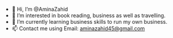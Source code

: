 - 👋 Hi, I’m @AminaZahid
- 👀 I’m interested in book reading, business as well as travelling.
- 🌱 I’m currently learning business skills to run my own business.
- 📫 Contact me using Email: aminazahid45@gmail.com
